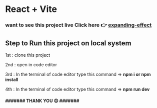 # React + Vite

<h3>want to see this project live Click here 👉 <a href="https://expanding-effect-umber.vercel.app/">expanding-effect</a></h3>

<h2>Step to Run this project on local system</h2>
<p>1st : clone this project</p>
<p>2nd : open in code editor</p>
<p>3rd : In the terminal of code editor type this command => <b> npm i or npm install </b></p>
<p>4th : In the terminal of code editor type this command => <b> npm run dev</b></p>

<h4>####### THANK YOU 😊 #######</h4>

